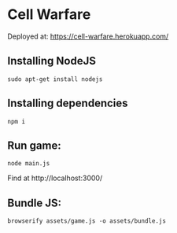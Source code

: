 # Cell Warfare

Deployed at: https://cell-warfare.herokuapp.com/

## Installing NodeJS
```
sudo apt-get install nodejs
```

## Installing dependencies
```
npm i
```

## Run game:
```
node main.js
```

Find at http://localhost:3000/

## Bundle JS:
```
browserify assets/game.js -o assets/bundle.js
```
